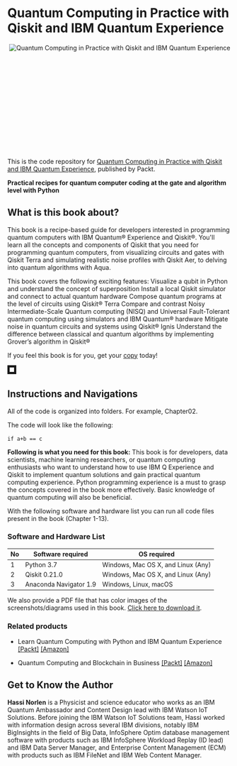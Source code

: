 # Quantum Computing in Practice with Qiskit and IBM Quantum Experience

<a href="https://www.packtpub.com/programming/quantum-computing-in-practice-with-ibm-q-experience?utm_source=github&utm_medium=repository&utm_campaign=9781838828448"><img src="https://static.packt-cdn.com/products/9781838828448/cover/smaller" alt="Quantum Computing in Practice with Qiskit and IBM Quantum Experience" height="256px" align="right"></a>

This is the code repository for [Quantum Computing in Practice with Qiskit and IBM Quantum Experience](https://www.packtpub.com/programming/quantum-computing-in-practice-with-ibm-q-experience?utm_source=github&utm_medium=repository&utm_campaign=9781838828448), published by Packt.

**Practical recipes for quantum computer coding at the gate and algorithm level with Python**

## What is this book about?
This book is a recipe-based guide for developers interested in programming quantum computers with IBM Quantum® Experience and Qiskit®. You'll learn all the concepts and components of Qiskit that you need for programming quantum computers, from visualizing circuits and gates with Qiskit Terra and simulating realistic noise profiles with Qiskit Aer, to delving into quantum algorithms with Aqua. 

This book covers the following exciting features:
Visualize a qubit in Python and understand the concept of superposition
Install a local Qiskit simulator and connect to actual quantum hardware
Compose quantum programs at the level of circuits using Qiskit® Terra
Compare and contrast Noisy Intermediate-Scale Quantum computing (NISQ) and Universal Fault-Tolerant quantum computing using simulators and IBM Quantum® hardware
Mitigate noise in quantum circuits and systems using Qiskit® Ignis
Understand the difference between classical and quantum algorithms by implementing Grover’s algorithm in Qiskit®	


If you feel this book is for you, get your [copy](https://www.amazon.com/dp/1838828443) today!

<a href="https://www.packtpub.com/?utm_source=github&utm_medium=banner&utm_campaign=GitHubBanner"><img src="https://raw.githubusercontent.com/PacktPublishing/GitHub/master/GitHub.png" 
alt="https://www.packtpub.com/" border="5" /></a>

## Instructions and Navigations
All of the code is organized into folders. For example, Chapter02.

The code will look like the following:
```
if a+b == c
```

**Following is what you need for this book:**
This book is for developers, data scientists, machine learning researchers, or quantum computing enthusiasts who want to understand how to use IBM Q Experience and Qiskit to implement quantum solutions and gain practical quantum computing experience. Python programming experience is a must to grasp the concepts covered in the book more effectively. Basic knowledge of quantum computing will also be beneficial.

With the following software and hardware list you can run all code files present in the book (Chapter 1-13).
### Software and Hardware List
| No | Software required | OS required |
| -------- | ------------------------------------ | ----------------------------------- |
| 1 | Python 3.7 | Windows, Mac OS X, and Linux (Any) |
| 2 | Qiskit 0.21.0 | Windows, Mac OS X, and Linux (Any) |
| 3 | Anaconda Navigator 1.9 | Windows, Linux, macOS |

We also provide a PDF file that has color images of the screenshots/diagrams used in this book. [Click here to download it](https://static.packt-cdn.com/downloads/9781838828448_ColorImages.pdf).

### Related products
* Learn Quantum Computing with Python and IBM Quantum Experience [[Packt]](https://www.packtpub.com/product/learn-quantum-computing-with-python-and-ibm-q-experience/9781838981006) [[Amazon]](https://www.amazon.com/dp/B08BWZ9M1W)

* Quantum Computing and Blockchain in Business [[Packt]](https://www.packtpub.com/product/quantum-computing-and-blockchain-in-business/9781838647766) [[Amazon]](https://www.amazon.com/dp/1838647767)



## Get to Know the Author
**Hassi Norlen** is a Physicist and science educator who works as an IBM Quantum Ambassador and Content Design lead with IBM Watson IoT Solutions. Before joining the IBM Watson IoT Solutions team, Hassi worked with information design across several IBM divisions, notably IBM BigInsights in the field of Big Data, InfoSphere Optim database management software with products such as IBM InfoSphere Workload Replay (ID lead) and IBM Data Server Manager, and Enterprise Content Management (ECM) with products such as IBM FileNet and IBM Web Content Manager.



